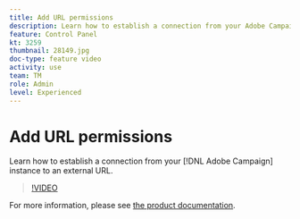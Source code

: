 ```yaml
---
title: Add URL permissions
description: Learn how to establish a connection from your Adobe Campaign instance to an external URL.
feature: Control Panel
kt: 3259
thumbnail: 28149.jpg
doc-type: feature video
activity: use
team: TM
role: Admin
level: Experienced
---
```

# Add URL permissions 

Learn how to establish a connection from your [!DNL Adobe Campaign] instance to an external URL.

>[!VIDEO](https://video.tv.adobe.com/v/28149?quality=12)

For more information, please see [the product documentation](https://experienceleague.adobe.com/docs/control-panel/using/instances-settings/url-permissions.html).
